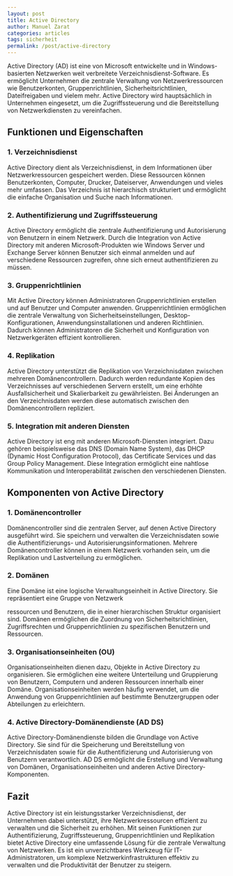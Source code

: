 ```yaml
---
layout: post
title: Active Directory
author: Manuel Zarat
categories: articles
tags: sicherheit
permalink: /post/active-directory
---
```


Active Directory (AD) ist eine von Microsoft entwickelte und in Windows-basierten Netzwerken weit verbreitete Verzeichnisdienst-Software. Es ermöglicht Unternehmen die zentrale Verwaltung von Netzwerkressourcen wie Benutzerkonten, Gruppenrichtlinien, Sicherheitsrichtlinien, Dateifreigaben und vielem mehr. Active Directory wird hauptsächlich in Unternehmen eingesetzt, um die Zugriffssteuerung und die Bereitstellung von Netzwerkdiensten zu vereinfachen.

<!--excerpt_separator-->

## Funktionen und Eigenschaften

### 1. Verzeichnisdienst

Active Directory dient als Verzeichnisdienst, in dem Informationen über Netzwerkressourcen gespeichert werden. Diese Ressourcen können Benutzerkonten, Computer, Drucker, Dateiserver, Anwendungen und vieles mehr umfassen. Das Verzeichnis ist hierarchisch strukturiert und ermöglicht die einfache Organisation und Suche nach Informationen.

### 2. Authentifizierung und Zugriffssteuerung

Active Directory ermöglicht die zentrale Authentifizierung und Autorisierung von Benutzern in einem Netzwerk. Durch die Integration von Active Directory mit anderen Microsoft-Produkten wie Windows Server und Exchange Server können Benutzer sich einmal anmelden und auf verschiedene Ressourcen zugreifen, ohne sich erneut authentifizieren zu müssen.

### 3. Gruppenrichtlinien

Mit Active Directory können Administratoren Gruppenrichtlinien erstellen und auf Benutzer und Computer anwenden. Gruppenrichtlinien ermöglichen die zentrale Verwaltung von Sicherheitseinstellungen, Desktop-Konfigurationen, Anwendungsinstallationen und anderen Richtlinien. Dadurch können Administratoren die Sicherheit und Konfiguration von Netzwerkgeräten effizient kontrollieren.

### 4. Replikation

Active Directory unterstützt die Replikation von Verzeichnisdaten zwischen mehreren Domänencontrollern. Dadurch werden redundante Kopien des Verzeichnisses auf verschiedenen Servern erstellt, um eine erhöhte Ausfallsicherheit und Skalierbarkeit zu gewährleisten. Bei Änderungen an den Verzeichnisdaten werden diese automatisch zwischen den Domänencontrollern repliziert.

### 5. Integration mit anderen Diensten

Active Directory ist eng mit anderen Microsoft-Diensten integriert. Dazu gehören beispielsweise das DNS (Domain Name System), das DHCP (Dynamic Host Configuration Protocol), das Certificate Services und das Group Policy Management. Diese Integration ermöglicht eine nahtlose Kommunikation und Interoperabilität zwischen den verschiedenen Diensten.

## Komponenten von Active Directory

### 1. Domänencontroller

Domänencontroller sind die zentralen Server, auf denen Active Directory ausgeführt wird. Sie speichern und verwalten die Verzeichnisdaten sowie die Authentifizierungs- und Autorisierungsinformationen. Mehrere Domänencontroller können in einem Netzwerk vorhanden sein, um die Replikation und Lastverteilung zu ermöglichen.

### 2. Domänen

Eine Domäne ist eine logische Verwaltungseinheit in Active Directory. Sie repräsentiert eine Gruppe von Netzwerk

ressourcen und Benutzern, die in einer hierarchischen Struktur organisiert sind. Domänen ermöglichen die Zuordnung von Sicherheitsrichtlinien, Zugriffsrechten und Gruppenrichtlinien zu spezifischen Benutzern und Ressourcen.

### 3. Organisationseinheiten (OU)

Organisationseinheiten dienen dazu, Objekte in Active Directory zu organisieren. Sie ermöglichen eine weitere Unterteilung und Gruppierung von Benutzern, Computern und anderen Ressourcen innerhalb einer Domäne. Organisationseinheiten werden häufig verwendet, um die Anwendung von Gruppenrichtlinien auf bestimmte Benutzergruppen oder Abteilungen zu erleichtern.

### 4. Active Directory-Domänendienste (AD DS)

Active Directory-Domänendienste bilden die Grundlage von Active Directory. Sie sind für die Speicherung und Bereitstellung von Verzeichnisdaten sowie für die Authentifizierung und Autorisierung von Benutzern verantwortlich. AD DS ermöglicht die Erstellung und Verwaltung von Domänen, Organisationseinheiten und anderen Active Directory-Komponenten.

## Fazit

Active Directory ist ein leistungsstarker Verzeichnisdienst, der Unternehmen dabei unterstützt, ihre Netzwerkressourcen effizient zu verwalten und die Sicherheit zu erhöhen. Mit seinen Funktionen zur Authentifizierung, Zugriffssteuerung, Gruppenrichtlinien und Replikation bietet Active Directory eine umfassende Lösung für die zentrale Verwaltung von Netzwerken. Es ist ein unverzichtbares Werkzeug für IT-Administratoren, um komplexe Netzwerkinfrastrukturen effektiv zu verwalten und die Produktivität der Benutzer zu steigern.
